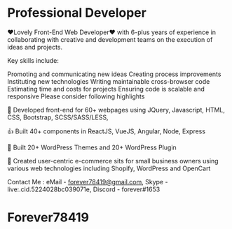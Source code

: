 # Professional Developer

❤Lovely Front-End Web Developer❤ with 6-plus years of experience in collaborating with creative and development teams on the execution of ideas and projects.

Key skills include:

Promoting and communicating new ideas
Creating process improvements
Instituting new technologies
Writing maintainable cross-browser code
Estimating time and costs for projects
Ensuring code is scalable and responsive
Please consider following highlights

🥇 Developed front-end for 60+ webpages using JQuery, Javascript, HTML, CSS, Bootstrap, SCSS/SASS/LESS,

👍 Built 40+ components in ReactJS, VueJS, Angular, Node, Express

🥊 Built 20+ WordPress Themes and 20+ WordPress Plugin

🛒 Created user-centric e-commerce sits for small business owners using various web technologies including Shopify, WordPress and OpenCart

Contact Me :
eMail - forever78419@gmail.com,
Skype - live:.cid.5224028bc039071e,
Discord - forever#1653
# Forever78419
